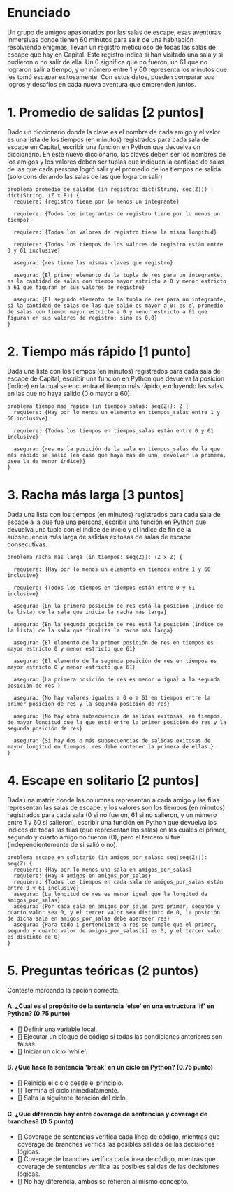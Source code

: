 # Enunciado

Un grupo de amigos apasionados por las salas de escape, esas aventuras inmersivas donde tienen 60 minutos para salir de una habitación resolviendo enigmas, llevan un registro meticuloso de todas las salas de escape que hay en Capital. Este registro indica si han visitado una sala y si pudieron o no salir de ella. Un 0 significa que no fueron, un 61 que no lograron salir a tiempo, y un número entre 1 y 60 representa los minutos que les tomó escapar exitosamente. Con estos datos, pueden comparar sus logros y desafíos en cada nueva aventura que emprenden juntos.

# 1. Promedio de salidas [2 puntos]

Dado un diccionario donde la clave es el nombre de cada amigo y el valor es una lista de los tiempos (en minutos) registrados para cada sala de escape en Capital, escribir una función en Python que devuelva un diccionario. En este nuevo diccionario, las claves deben ser los nombres de los amigos y los valores deben ser tuplas que indiquen la cantidad de salas de las que cada persona logró salir y el promedio de los tiempos de salida (solo considerando las salas de las que lograron salir)
```
problema promedio_de_salidas (in registro: dict⟨String, seq⟨Z⟩⟩) : dict⟨String, ⟨Z x R⟩⟩ {
  requiere: {registro tiene por lo menos un integrante}
  
  requiere: {Todos los integrantes de registro tiene por lo menos un tiempo}
  
  requiere: {Todos los valores de registro tiene la misma longitud}
  
  requiere: {Todos los tiempos de los valores de registro están entre 0 y 61 inclusive}
  
  asegura: {res tiene las mismas claves que registro}
  
  asegura: {El primer elemento de la tupla de res para un integrante, es la cantidad de salas con tiempo mayor estricto a 0 y menor estricto a 61 que figuran en sus valores de registro}
  
  asegura: {El segundo elemento de la tupla de res para un integrante, si la cantidad de salas de las que salió es mayor a 0: es el promedio de salas con tiempo mayor estricto a 0 y menor estricto a 61 que figuran en sus valores de registro; sino es 0.0}
}
```

# 2. Tiempo más rápido [1 punto]

Dada una lista con los tiempos (en minutos) registrados para cada sala de escape de Capital, escribir una función en Python que devuelva la posición (índice) en la cual se encuentra el tiempo más rápido, excluyendo las salas en las que no haya salido (0 o mayor a 60).
```
problema tiempo_mas_rapido (in tiempos_salas: seq⟨Z⟩): Z {
  requiere: {Hay por lo menos un elemento en tiempos_salas entre 1 y 60 inclusive}
  
  requiere: {Todos los tiempos en tiempos_salas están entre 0 y 61 inclusive}
  
  asegura: {res es la posición de la sala en tiempos_salas de la que más rápido se salió (en caso que haya más de una, devolver la primera, osea la de menor índice)}
}
```
# 3. Racha más larga [3 puntos]

Dada una lista con los tiempos (en minutos) registrados para cada sala de escape a la que fue una persona, escribir una función en Python que devuelva una tupla con el índice de inicio y el índice de fin de la subsecuencia más larga de salidas exitosas de salas de escape consecutivas.

```
problema racha_mas_larga (in tiempos: seq⟨Z⟩): ⟨Z x Z⟩ {
  
  requiere: {Hay por lo menos un elemento en tiempos entre 1 y 60 inclusive}

  requiere: {Todos los tiempos en tiempos están entre 0 y 61 inclusive}
  
  asegura: {En la primera posición de res está la posición (índice de la lista) de la sala que inicia la racha más larga}
  
  asegura: {En la segunda posición de res está la posición (índice de la lista) de la sala que finaliza la racha más larga}
  
  asegura: {El elemento de la primer posición de res en tiempos es mayor estricto 0 y menor estricto que 61}
  
  asegura: {El elemento de la segunda posición de res en tiempos es mayor estricto 0 y menor estricto que 61}
  
  asegura: {La primera posición de res es menor o igual a la segunda posición de res }
  
  asegura: {No hay valores iguales a 0 o a 61 en tiempos entre la primer posición de res y la segunda posición de res}
  
  asegura: {No hay otra subsecuencia de salidas exitosas, en tiempos, de mayor longitud que la que está entre la primer posición de res y la segunda posición de res}
  
  asegura: {Si hay dos o más subsecuencias de salidas exitosas de mayor longitud en tiempos, res debe contener la primera de ellas.}
}
```

# 4. Escape en solitario [2 puntos]

Dada una matriz donde las columnas representan a cada amigo y las filas representan las salas de escape, y los valores son los tiempos (en minutos) registrados para cada sala (0 si no fueron, 61 si no salieron, y un número entre 1 y 60 si salieron), escribir una función en Python que devuelva los índices de todas las filas (que representan las salas) en las cuales el primer, segundo y cuarto amigo no fueron (0), pero el tercero sí fue (independientemente de si salió o no).

```
problema escape_en_solitario (in amigos_por_salas: seq⟨seq⟨Z⟩⟩): seq⟨Z⟩ {
  requiere: {Hay por lo menos una sala en amigos_por_salas}
  requiere: {Hay 4 amigos en amigos_por_salas}
  requiere: {Todos los tiempos en cada sala de amigos_por_salas están entre 0 y 61 inclusive}
  asegura: {La longitud de res es menor igual que la longitud de amigos_por_salas}
  asegura: {Por cada sala en amigos_por_salas cuyo primer, segundo y cuarto valor sea 0, y el tercer valor sea distinto de 0, la posición de dicha sala en amigos_por_salas debe aparecer res}
  asegura: {Para todo i pertenciente a res se cumple que el primer, segundo y cuarto valor de amigos_por_salas[i] es 0, y el tercer valor es distinto de 0}
}
```
# 5. Preguntas teóricas (2 puntos)

Conteste marcando la opción correcta.

#### A.  ¿Cuál es el propósito de la sentencia 'else' en una estructura 'if' en Python? (0.75 punto)

- [] Definir una variable local.
- [] Ejecutar un bloque de código si todas las condiciones anteriores son falsas.
- [] Iniciar un ciclo 'while'.

#### B. ¿Qué hace la sentencia 'break' en un ciclo en Python? (0.75 punto)

- [] Reinicia el ciclo desde el principio.
- [] Termina el ciclo inmediatamente.
- [] Salta la siguiente iteración del ciclo.

#### C. ¿Qué diferencia hay entre coverage de sentencias y coverage de branches? (0.5 punto)

- [] Coverage de sentencias verifica cada línea de código, mientras que coverage de branches verifica las posibles salidas de las decisiones lógicas.
- [] Coverage de branches verifica cada línea de código, mientras que coverage de sentencias verifica las posibles salidas de las decisiones lógicas.
- [] No hay diferencia, ambos se refieren al mismo concepto.